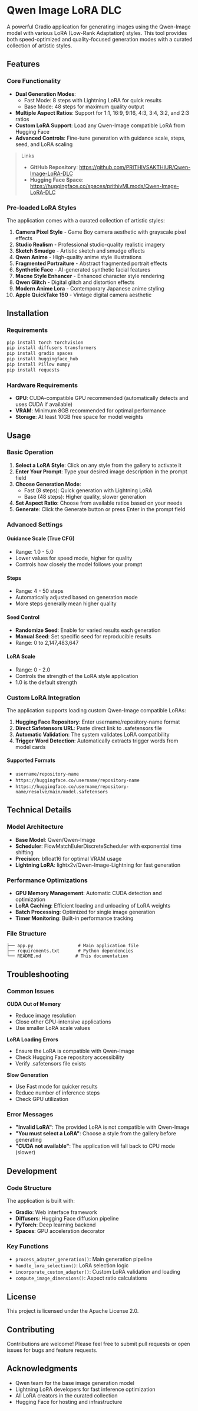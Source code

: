 # **Qwen Image LoRA DLC**

A powerful Gradio application for generating images using the Qwen-Image model with various LoRA (Low-Rank Adaptation) styles. This tool provides both speed-optimized and quality-focused generation modes with a curated collection of artistic styles.

## Features

### Core Functionality
- **Dual Generation Modes**:
  - Fast Mode: 8 steps with Lightning LoRA for quick results
  - Base Mode: 48 steps for maximum quality output
- **Multiple Aspect Ratios**: Support for 1:1, 16:9, 9:16, 4:3, 3:4, 3:2, and 2:3 ratios
- **Custom LoRA Support**: Load any Qwen-Image compatible LoRA from Hugging Face
- **Advanced Controls**: Fine-tune generation with guidance scale, steps, seed, and LoRA scaling

> Links
> - **GitHub Repository**: https://github.com/PRITHIVSAKTHIUR/Qwen-Image-LoRA-DLC
> - **Hugging Face Space**: https://huggingface.co/spaces/prithivMLmods/Qwen-Image-LoRA-DLC


### Pre-loaded LoRA Styles
The application comes with a curated collection of artistic styles:

1. **Camera Pixel Style** - Game Boy camera aesthetic with grayscale pixel effects
2. **Studio Realism** - Professional studio-quality realistic imagery  
3. **Sketch Smudge** - Artistic sketch and smudge effects
4. **Qwen Anime** - High-quality anime style illustrations
5. **Fragmented Portraiture** - Abstract fragmented portrait effects
6. **Synthetic Face** - AI-generated synthetic facial features
7. **Macne Style Enhancer** - Enhanced character style rendering
8. **Qwen Glitch** - Digital glitch and distortion effects
9. **Modern Anime Lora** - Contemporary Japanese anime styling
10. **Apple QuickTake 150** - Vintage digital camera aesthetic

## Installation

### Requirements
```bash
pip install torch torchvision
pip install diffusers transformers
pip install gradio spaces
pip install huggingface_hub
pip install Pillow numpy
pip install requests
```

### Hardware Requirements
- **GPU**: CUDA-compatible GPU recommended (automatically detects and uses CUDA if available)
- **VRAM**: Minimum 8GB recommended for optimal performance
- **Storage**: At least 10GB free space for model weights

## Usage

### Basic Operation

1. **Select a LoRA Style**: Click on any style from the gallery to activate it
2. **Enter Your Prompt**: Type your desired image description in the prompt field
3. **Choose Generation Mode**:
   - Fast (8 steps): Quick generation with Lightning LoRA
   - Base (48 steps): Higher quality, slower generation
4. **Set Aspect Ratio**: Choose from available ratios based on your needs
5. **Generate**: Click the Generate button or press Enter in the prompt field

### Advanced Settings

#### Guidance Scale (True CFG)
- Range: 1.0 - 5.0
- Lower values for speed mode, higher for quality
- Controls how closely the model follows your prompt

#### Steps
- Range: 4 - 50 steps
- Automatically adjusted based on generation mode
- More steps generally mean higher quality

#### Seed Control
- **Randomize Seed**: Enable for varied results each generation
- **Manual Seed**: Set specific seed for reproducible results
- Range: 0 to 2,147,483,647

#### LoRA Scale
- Range: 0 - 2.0
- Controls the strength of the LoRA style application
- 1.0 is the default strength

### Custom LoRA Integration

The application supports loading custom Qwen-Image compatible LoRAs:

1. **Hugging Face Repository**: Enter username/repository-name format
2. **Direct Safetensors URL**: Paste direct link to .safetensors file
3. **Automatic Validation**: The system validates LoRA compatibility
4. **Trigger Word Detection**: Automatically extracts trigger words from model cards

#### Supported Formats
- `username/repository-name`
- `https://huggingface.co/username/repository-name`
- `https://huggingface.co/username/repository-name/resolve/main/model.safetensors`

## Technical Details

### Model Architecture
- **Base Model**: Qwen/Qwen-Image
- **Scheduler**: FlowMatchEulerDiscreteScheduler with exponential time shifting
- **Precision**: bfloat16 for optimal VRAM usage
- **Lightning LoRA**: lightx2v/Qwen-Image-Lightning for fast generation

### Performance Optimizations
- **GPU Memory Management**: Automatic CUDA detection and optimization
- **LoRA Caching**: Efficient loading and unloading of LoRA weights
- **Batch Processing**: Optimized for single image generation
- **Timer Monitoring**: Built-in performance tracking

### File Structure
```
├── app.py                 # Main application file
├── requirements.txt       # Python dependencies
└── README.md             # This documentation
```

## Troubleshooting

### Common Issues

**CUDA Out of Memory**
- Reduce image resolution
- Close other GPU-intensive applications
- Use smaller LoRA scale values

**LoRA Loading Errors**
- Ensure the LoRA is compatible with Qwen-Image
- Check Hugging Face repository accessibility
- Verify .safetensors file exists

**Slow Generation**
- Use Fast mode for quicker results
- Reduce number of inference steps
- Check GPU utilization

### Error Messages
- **"Invalid LoRA"**: The provided LoRA is not compatible with Qwen-Image
- **"You must select a LoRA"**: Choose a style from the gallery before generating
- **"CUDA not available"**: The application will fall back to CPU mode (slower)

## Development

### Code Structure
The application is built with:
- **Gradio**: Web interface framework
- **Diffusers**: Hugging Face diffusion pipeline
- **PyTorch**: Deep learning backend
- **Spaces**: GPU acceleration decorator

### Key Functions
- `process_adapter_generation()`: Main generation pipeline
- `handle_lora_selection()`: LoRA selection logic
- `incorporate_custom_adapter()`: Custom LoRA validation and loading
- `compute_image_dimensions()`: Aspect ratio calculations

## License

This project is licensed under the Apache License 2.0.

## Contributing

Contributions are welcome! Please feel free to submit pull requests or open issues for bugs and feature requests.

## Acknowledgments

- Qwen team for the base image generation model
- Lightning LoRA developers for fast inference optimization
- All LoRA creators in the curated collection
- Hugging Face for hosting and infrastructure

